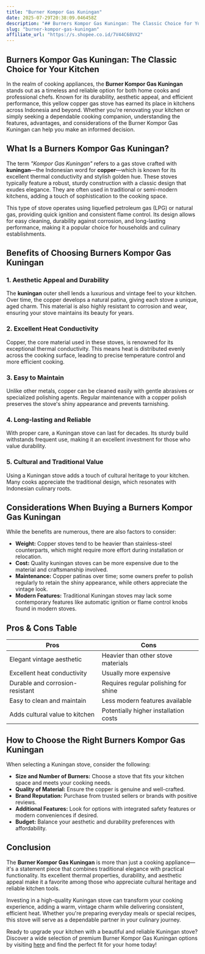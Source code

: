 ```yaml
---
title: "Burner Kompor Gas Kuningan"
date: 2025-07-29T20:38:09.046458Z
description: "## Burners Kompor Gas Kuningan: The Classic Choice for Your Kitchen..."
slug: "burner-kompor-gas-kuningan"
affiliate_url: "https://s.shopee.co.id/7V44C68VX2"
---
```

## Burners Kompor Gas Kuningan: The Classic Choice for Your Kitchen

In the realm of cooking appliances, the **Burner Kompor Gas Kuningan** stands out as a timeless and reliable option for both home cooks and professional chefs. Known for its durability, aesthetic appeal, and efficient performance, this yellow copper gas stove has earned its place in kitchens across Indonesia and beyond. Whether you're renovating your kitchen or simply seeking a dependable cooking companion, understanding the features, advantages, and considerations of the Burner Kompor Gas Kuningan can help you make an informed decision.

## What Is a Burners Kompor Gas Kuningan?

The term *"Kompor Gas Kuningan"* refers to a gas stove crafted with **kuningan**—the Indonesian word for **copper**—which is known for its excellent thermal conductivity and stylish golden hue. These stoves typically feature a robust, sturdy construction with a classic design that exudes elegance. They are often used in traditional or semi-modern kitchens, adding a touch of sophistication to the cooking space.

This type of stove operates using liquefied petroleum gas (LPG) or natural gas, providing quick ignition and consistent flame control. Its design allows for easy cleaning, durability against corrosion, and long-lasting performance, making it a popular choice for households and culinary establishments.

## Benefits of Choosing Burners Kompor Gas Kuningan

### 1. Aesthetic Appeal and Durability

The **kuningan** outer shell lends a luxurious and vintage feel to your kitchen. Over time, the copper develops a natural patina, giving each stove a unique, aged charm. This material is also highly resistant to corrosion and wear, ensuring your stove maintains its beauty for years.

### 2. Excellent Heat Conductivity

Copper, the core material used in these stoves, is renowned for its exceptional thermal conductivity. This means heat is distributed evenly across the cooking surface, leading to precise temperature control and more efficient cooking.

### 3. Easy to Maintain

Unlike other metals, copper can be cleaned easily with gentle abrasives or specialized polishing agents. Regular maintenance with a copper polish preserves the stove's shiny appearance and prevents tarnishing.

### 4. Long-lasting and Reliable

With proper care, a Kuningan stove can last for decades. Its sturdy build withstands frequent use, making it an excellent investment for those who value durability.

### 5. Cultural and Traditional Value

Using a Kuningan stove adds a touch of cultural heritage to your kitchen. Many cooks appreciate the traditional design, which resonates with Indonesian culinary roots.

## Considerations When Buying a Burners Kompor Gas Kuningan

While the benefits are numerous, there are also factors to consider:

- **Weight:** Copper stoves tend to be heavier than stainless-steel counterparts, which might require more effort during installation or relocation.
- **Cost:** Quality kuningan stoves can be more expensive due to the material and craftsmanship involved.
- **Maintenance:** Copper patinas over time; some owners prefer to polish regularly to retain the shiny appearance, while others appreciate the vintage look.
- **Modern Features:** Traditional Kuningan stoves may lack some contemporary features like automatic ignition or flame control knobs found in modern stoves.

## Pros & Cons Table

| **Pros**                               | **Cons**                                |
|----------------------------------------|----------------------------------------|
| Elegant vintage aesthetic            | Heavier than other stove materials   |
| Excellent heat conductivity            | Usually more expensive               |
| Durable and corrosion-resistant        | Requires regular polishing for shine |
| Easy to clean and maintain             | Less modern features available     |
| Adds cultural value to kitchen        | Potentially higher installation costs |

## How to Choose the Right Burners Kompor Gas Kuningan

When selecting a Kuningan stove, consider the following:

- **Size and Number of Burners:** Choose a stove that fits your kitchen space and meets your cooking needs.
- **Quality of Material:** Ensure the copper is genuine and well-crafted.
- **Brand Reputation:** Purchase from trusted sellers or brands with positive reviews.
- **Additional Features:** Look for options with integrated safety features or modern conveniences if desired.
- **Budget:** Balance your aesthetic and durability preferences with affordability.

## Conclusion

The **Burner Kompor Gas Kuningan** is more than just a cooking appliance—it's a statement piece that combines traditional elegance with practical functionality. Its excellent thermal properties, durability, and aesthetic appeal make it a favorite among those who appreciate cultural heritage and reliable kitchen tools.

Investing in a high-quality Kuningan stove can transform your cooking experience, adding a warm, vintage charm while delivering consistent, efficient heat. Whether you're preparing everyday meals or special recipes, this stove will serve as a dependable partner in your culinary journey.

Ready to upgrade your kitchen with a beautiful and reliable Kuningan stove? Discover a wide selection of premium Burner Kompor Gas Kuningan options by visiting [here](https://s.shopee.co.id/7V44C68VX2) and find the perfect fit for your home today!